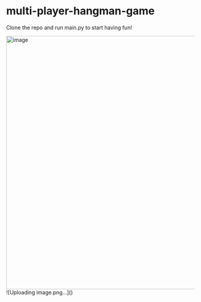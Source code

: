 # multi-player-hangman-game

Clone the repo and run main.py to start having fun!

<img width="679" alt="image" src="https://github.com/user-attachments/assets/f575e653-afe0-4466-9785-95e5d42a5c6c" />
![Uploading image.png…]()
